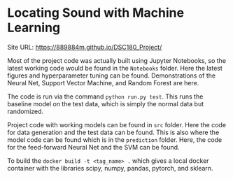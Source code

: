 # Locating Sound with Machine Learning

Site URL: https://889884m.github.io/DSC180_Project/

Most of the project code was actually built using Jupyter Notebooks, so the latest working code would be found in the `Notebooks` folder. Here the latest figures and hyperparameter tuning can be found. Demonstrations of the Neural Net, Support Vector Machine, and Random Forest are here.

The code is run via the command `python run.py test`. This runs the baseline model on the test data, which is simply the normal data but randomized.

Project code with working models can be found in `src` folder. Here the code for data generation and the test data can be found. This is also where the model code can be found which is in the `prediction` folder. Here, the code for the feed-forward Neural Net and the SVM can be found.

To build the `docker build -t <tag_name> .` which gives a local docker container with the libraries scipy, numpy, pandas, pytorch, and sklearn.